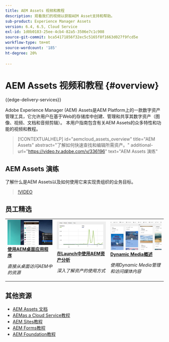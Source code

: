 ```yaml
---
title: AEM Assets 视频和教程
description: 观看我们的视频以获取AEM Asset支持和帮助。
sub-product: Experience Manager Assets
version: 6.4, 6.5, Cloud Service
exl-id: 1d0b0183-25ee-4cb4-82a5-3506e7c1c908
source-git-commit: bca54171856f32ec5c5165f8f1663d027f9fcd5e
workflow-type: tm+mt
source-wordcount: '185'
ht-degree: 20%

---
```


# AEM Assets 视频和教程 {#overview}

{{edge-delivery-services}}

Adobe Experience Manager (AEM) Assets是AEM Platform上的一款数字资产管理工具，它允许用户在基于Web的存储库中创建、管理和共享其数字资产（图像、视频、文档和音频剪辑）。 本用户指南包含有关AEM Assets的众多特性和功能的视频和教程。

>[!CONTEXTUALHELP]
>id="aemcloud_assets_overview"
>title="AEM Assets"
>abstract="了解如何快速查找和编辑所需资产。"
>additional-url="https://video.tv.adobe.com/v/336196" text="AEM Assets 演练"

## AEM Assets 演练

了解什么是AEM Assets以及如何使用它来实现贵组织的业务目标。

>[!VIDEO](https://video.tv.adobe.com/v/336196?quality=12&learn=on)

<div id="recs-overview-body-1"></div>
<div id="recs-overview-body-2"></div>
<div id="recs-overview-body-3"></div>
<div id="recs-overview-body-4"></div>
<div id="recs-overview-body-5"></div>
<div id="recs-overview-body-6"></div>

<div id="staff-picks-section">

## 员工精选

<table>
<td>
   <a href="./creative-workflows/aem-desktop-app.md">
   <img alt="增强型智能标记" src="./assets/overview/desktop-app.png" />
   </a>
   <div>
      <a href="./creative-workflows/aem-desktop-app.md">
      <strong>使用AEM桌面应用程序</strong>
      </a>
   </div>
   <p>
      <em>直接从桌面访问AEM中的资源</em>
   </p>
</td>
<td>
   <a href="./advanced/asset-insights-launch-tutorial.md">
   <img alt="AEM Assets Insights" src="./assets/overview/asset-insights.png"/>
   </a>
   <div>
      <a href="./advanced/asset-insights-launch-tutorial.md">
      <strong>在Launch中使用AEM资产分析</strong>
      </a>
   </div>
   <p>
      <em>深入了解资产的使用方式</em>
   <p>
</td>
<td>
   <a href="./dynamic-media/dynamic-media-overview-feature-video-use.md">
   <img alt="Dynamic Media概述" src="./assets/overview/dynamic-media.png" />
   </a>
   <div>
      <a href="./dynamic-media/dynamic-media-overview-feature-video-use.md">
      <strong>Dynamic Media概述</strong>
      </a>
   </div>
   <p>
      <em>使用Dynamic Media管理和访问媒体内容</em>
   <p>
</td>
</table>

</div>

## 其他资源

* [AEM Assets 文档](https://experienceleague.adobe.com/docs/experience-manager-65/assets/home.html?lang=en)
* [AEMas a Cloud Service教程](/help/cloud-service/overview.md)
* [AEM Sites教程](/help/sites/overview.md)
* [AEM Forms教程](/help/forms/overview.md)
* [AEM Foundation教程](/help/foundation/overview.md)
